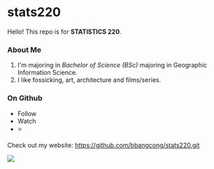 # stats220

Hello! This repo is for **STATISTICS 220**.

### About Me
 1. I'm majoring in *Bachelor of Science (BSc)* majoring in Geographic Information Science.
 2. I like fossicking, art, architecture and films/series. 
 
 ### On Github
 - Follow 
 - Watch
 - ⭐
 


Check out my website: https://github.com/bbangcong/stats220.git

![](https://media.tenor.com/BJUu-49-dL4AAAAC/mountain-reflection.gif)
